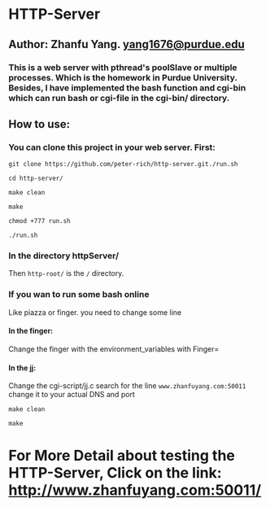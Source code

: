 # HTTP-Server

## Author: Zhanfu Yang.    yang1676@purdue.edu

### This is a web server with pthread's poolSlave or multiple processes. Which is the homework in Purdue University. Besides, I have implemented the bash function and cgi-bin which can run bash or cgi-file in the cgi-bin/ directory.

## How to use:

### You can clone this project in your web server.  First:

`git clone https://github.com/peter-rich/http-server.git./run.sh `
                                                               
`cd http-server/                                                 `
                                                                
`make clean                                                     `
                                                                
`make                                                            `
                                                                
`chmod +777 run.sh                                               `
                                                                 
`./run.sh                                                        ` 

### In the directory httpServer/

Then `http-root/` is the `/` directory.

### If you wan to run some bash online 

Like piazza or finger. you need to change some line

#### In the finger:

Change the finger with the environment_variables with Finger=<Actually file path>

#### In the jj:

Change the cgi-script/jj.c  search for the line `www.zhanfuyang.com:50011` change it to your actual DNS and port
                                                                                                        
`make clean                                                                                                    `
                                                                                                              
`make                                                                                                          `


# For More Detail about testing the HTTP-Server,   Click on the link: http://www.zhanfuyang.com:50011/
